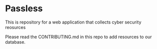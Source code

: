 # Passless
This is repository for a web application that collects cyber security reosurces

Please read the CONTRIBUTING.md in this repo to add resources to our database. 
